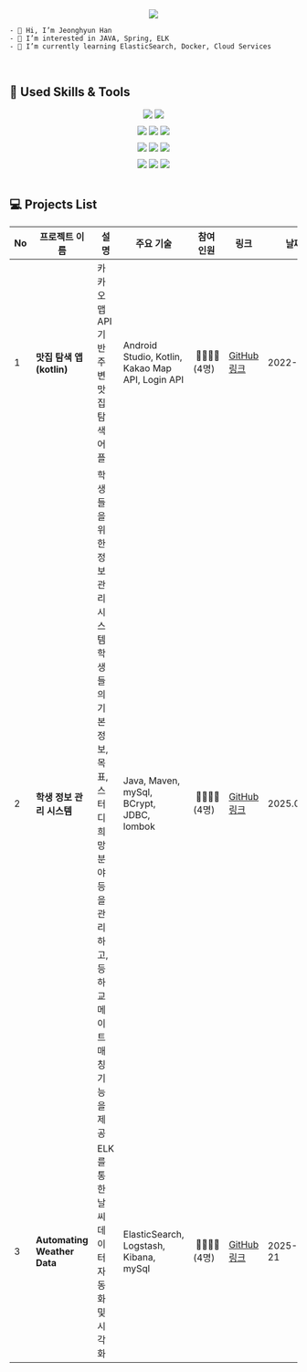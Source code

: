 <br>
<br>
<p align='center'>
    <img src="https://capsule-render.vercel.app/api?type=cylinder&color=51c481&text=Learning,%20Growing,%20Creating&fontAlignY=45&fontColor=eee4e1&fontSize=40&height=150"/>
</p>

```
- 👋 Hi, I’m Jeonghyun Han
- 👀 I’m interested in JAVA, Spring, ELK
- 🌱 I’m currently learning ElasticSearch, Docker, Cloud Services
```
<br>

## 🔨 Used Skills & Tools
<div style="display: flex; flex-direction: column; align-items: center; gap: 10px;">
  <div>
    <img src="https://img.shields.io/badge/Java-007396?style=for-the-badge&logo=openjdk&logoColor=white"/>
    <img src="https://img.shields.io/badge/Spring Boot-6DB33F?style=for-the-badge&logo=spring-boot&logoColor=white"/>
  </div>
  <div>
    <img src="https://img.shields.io/badge/AWS-232F3E?style=for-the-badge&logo=amazonwebservices&logoColor=white"/>
    <img src="https://img.shields.io/badge/Kubernetes-326CE5?style=for-the-badge&logo=kubernetes&logoColor=white"/>
    <img src="https://img.shields.io/badge/Docker-2496ED?style=for-the-badge&logo=docker&logoColor=white"/>
  </div>
  <div>
    <img src="https://img.shields.io/badge/Logstash-005571?style=for-the-badge&logo=logstash&logoColor=white"/>
    <img src="https://img.shields.io/badge/Elasticsearch-005571?style=for-the-badge&logo=elasticsearch&logoColor=white"/>
    <img src="https://img.shields.io/badge/Kibana-005571?style=for-the-badge&logo=kibana&logoColor=white"/>
  </div>
  <div>
    <img src="https://img.shields.io/badge/Linux-FCC624?style=for-the-badge&logo=linux&logoColor=black"/>
    <img src="https://img.shields.io/badge/Git-F05032?style=for-the-badge&logo=git&logoColor=white"/>
    <img src="https://img.shields.io/badge/MySQL-4479A1?style=for-the-badge&logo=mysql&logoColor=white"/>
  </div>
</div>

<br>

## 💻 Projects List

| No | 프로젝트 이름 | 설명 | 주요 기술 | 참여<br> 인원 | 링크 | 날짜 |
|----|---------------|------|-----------|----------|------|------|
| 1  | **맛집 탐색 앱(kotlin)** | 카카오맵 API 기반 주변 맛집 탐색 어플| Android Studio, Kotlin, Kakao Map API, Login API | &nbsp;👩‍👩‍👧‍👦<br>(4명)| [GitHub 링크](https://github.com/marha-hwang/eater) | 2022-04 |
| 2  | **학생 정보 관리 시스템** | 학생들을 위한 정보 관리 시스템 학생들의 기본 정보, 목표, 스터디 희망 분야 등을 관리하고, 등하교 메이트 매칭 기능을 제공 | Java, Maven, mySql, BCrypt, JDBC, lombok| &nbsp;👩‍👩‍👧‍👦<br>(4명) | [GitHub 링크](https://github.com/letsgojh0810/WooriInfo) | 2025.01.10 |
| 3  | **Automating Weather Data** | ELK를 통한 날씨 데이터 자동화 및 시각화 | ElasticSearch, Logstash, Kibana, mySql| &nbsp;👩‍👩‍👧‍👦<br>(4명) | [GitHub 링크](https://github.com/letsgojh0810/weather) | 2025-1-21 |



<!-- [![Top Langs](https://github-readme-stats.vercel.app/api/top-langs/?username=letsgojh0810)](https://github.com/letsgojh0810/github-readme-stats) -->

<!---
lalalarr/lalalarr is a ✨ special ✨ repository because its `README.md` (this file) appears on your GitHub profile.
You can click the Preview link to take a look at your changes.
--->
